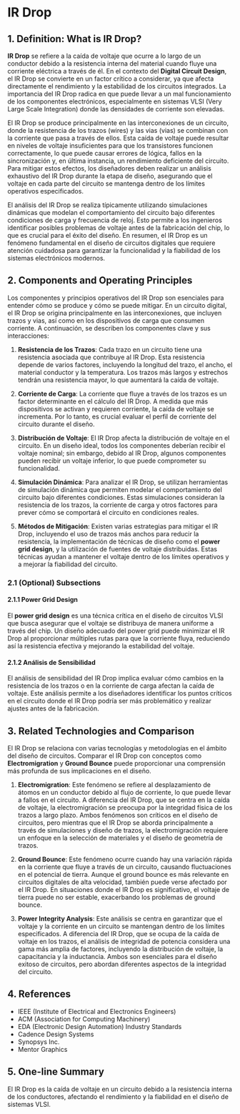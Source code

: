 # IR Drop

## 1. Definition: What is **IR Drop**?
**IR Drop** se refiere a la caída de voltaje que ocurre a lo largo de un conductor debido a la resistencia interna del material cuando fluye una corriente eléctrica a través de él. En el contexto del **Digital Circuit Design**, el IR Drop se convierte en un factor crítico a considerar, ya que afecta directamente el rendimiento y la estabilidad de los circuitos integrados. La importancia del IR Drop radica en que puede llevar a un mal funcionamiento de los componentes electrónicos, especialmente en sistemas VLSI (Very Large Scale Integration) donde las densidades de corriente son elevadas. 

El IR Drop se produce principalmente en las interconexiones de un circuito, donde la resistencia de los trazos (wires) y las vias (vias) se combinan con la corriente que pasa a través de ellos. Esta caída de voltaje puede resultar en niveles de voltaje insuficientes para que los transistores funcionen correctamente, lo que puede causar errores de lógica, fallos en la sincronización y, en última instancia, un rendimiento deficiente del circuito. Para mitigar estos efectos, los diseñadores deben realizar un análisis exhaustivo del IR Drop durante la etapa de diseño, asegurando que el voltaje en cada parte del circuito se mantenga dentro de los límites operativos especificados.

El análisis del IR Drop se realiza típicamente utilizando simulaciones dinámicas que modelan el comportamiento del circuito bajo diferentes condiciones de carga y frecuencia de reloj. Esto permite a los ingenieros identificar posibles problemas de voltaje antes de la fabricación del chip, lo que es crucial para el éxito del diseño. En resumen, el IR Drop es un fenómeno fundamental en el diseño de circuitos digitales que requiere atención cuidadosa para garantizar la funcionalidad y la fiabilidad de los sistemas electrónicos modernos.

## 2. Components and Operating Principles
Los componentes y principios operativos del IR Drop son esenciales para entender cómo se produce y cómo se puede mitigar. En un circuito digital, el IR Drop se origina principalmente en las interconexiones, que incluyen trazos y vias, así como en los dispositivos de carga que consumen corriente. A continuación, se describen los componentes clave y sus interacciones:

1. **Resistencia de los Trazos**: Cada trazo en un circuito tiene una resistencia asociada que contribuye al IR Drop. Esta resistencia depende de varios factores, incluyendo la longitud del trazo, el ancho, el material conductor y la temperatura. Los trazos más largos y estrechos tendrán una resistencia mayor, lo que aumentará la caída de voltaje.

2. **Corriente de Carga**: La corriente que fluye a través de los trazos es un factor determinante en el cálculo del IR Drop. A medida que más dispositivos se activan y requieren corriente, la caída de voltaje se incrementa. Por lo tanto, es crucial evaluar el perfil de corriente del circuito durante el diseño.

3. **Distribución de Voltaje**: El IR Drop afecta la distribución de voltaje en el circuito. En un diseño ideal, todos los componentes deberían recibir el voltaje nominal; sin embargo, debido al IR Drop, algunos componentes pueden recibir un voltaje inferior, lo que puede comprometer su funcionalidad.

4. **Simulación Dinámica**: Para analizar el IR Drop, se utilizan herramientas de simulación dinámica que permiten modelar el comportamiento del circuito bajo diferentes condiciones. Estas simulaciones consideran la resistencia de los trazos, la corriente de carga y otros factores para prever cómo se comportará el circuito en condiciones reales.

5. **Métodos de Mitigación**: Existen varias estrategias para mitigar el IR Drop, incluyendo el uso de trazos más anchos para reducir la resistencia, la implementación de técnicas de diseño como el **power grid design**, y la utilización de fuentes de voltaje distribuidas. Estas técnicas ayudan a mantener el voltaje dentro de los límites operativos y a mejorar la fiabilidad del circuito.

### 2.1 (Optional) Subsections
#### 2.1.1 Power Grid Design
El **power grid design** es una técnica crítica en el diseño de circuitos VLSI que busca asegurar que el voltaje se distribuya de manera uniforme a través del chip. Un diseño adecuado del power grid puede minimizar el IR Drop al proporcionar múltiples rutas para que la corriente fluya, reduciendo así la resistencia efectiva y mejorando la estabilidad del voltaje.

#### 2.1.2 Análisis de Sensibilidad
El análisis de sensibilidad del IR Drop implica evaluar cómo cambios en la resistencia de los trazos o en la corriente de carga afectan la caída de voltaje. Este análisis permite a los diseñadores identificar los puntos críticos en el circuito donde el IR Drop podría ser más problemático y realizar ajustes antes de la fabricación.

## 3. Related Technologies and Comparison
El IR Drop se relaciona con varias tecnologías y metodologías en el ámbito del diseño de circuitos. Comparar el IR Drop con conceptos como **Electromigration** y **Ground Bounce** puede proporcionar una comprensión más profunda de sus implicaciones en el diseño.

1. **Electromigration**: Este fenómeno se refiere al desplazamiento de átomos en un conductor debido al flujo de corriente, lo que puede llevar a fallos en el circuito. A diferencia del IR Drop, que se centra en la caída de voltaje, la electromigración se preocupa por la integridad física de los trazos a largo plazo. Ambos fenómenos son críticos en el diseño de circuitos, pero mientras que el IR Drop se aborda principalmente a través de simulaciones y diseño de trazos, la electromigración requiere un enfoque en la selección de materiales y el diseño de geometría de trazos.

2. **Ground Bounce**: Este fenómeno ocurre cuando hay una variación rápida en la corriente que fluye a través de un circuito, causando fluctuaciones en el potencial de tierra. Aunque el ground bounce es más relevante en circuitos digitales de alta velocidad, también puede verse afectado por el IR Drop. En situaciones donde el IR Drop es significativo, el voltaje de tierra puede no ser estable, exacerbando los problemas de ground bounce.

3. **Power Integrity Analysis**: Este análisis se centra en garantizar que el voltaje y la corriente en un circuito se mantengan dentro de los límites especificados. A diferencia del IR Drop, que se ocupa de la caída de voltaje en los trazos, el análisis de integridad de potencia considera una gama más amplia de factores, incluyendo la distribución de voltaje, la capacitancia y la inductancia. Ambos son esenciales para el diseño exitoso de circuitos, pero abordan diferentes aspectos de la integridad del circuito.

## 4. References
- IEEE (Institute of Electrical and Electronics Engineers)
- ACM (Association for Computing Machinery)
- EDA (Electronic Design Automation) Industry Standards
- Cadence Design Systems
- Synopsys Inc.
- Mentor Graphics

## 5. One-line Summary
El IR Drop es la caída de voltaje en un circuito debido a la resistencia interna de los conductores, afectando el rendimiento y la fiabilidad en el diseño de sistemas VLSI.